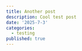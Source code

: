 ```yaml
---
title: Another post
description: Cool test post
date: '2025-7-3'
categories:
  - testing
published: true
---
```

